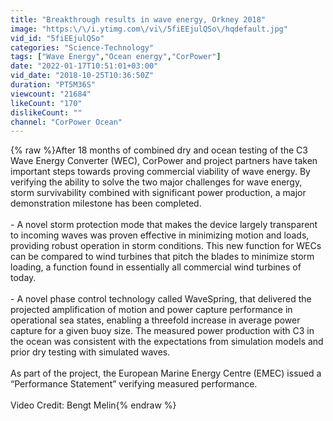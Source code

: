 ```yaml
---
title: "Breakthrough results in wave energy, Orkney 2018"
image: "https:\/\/i.ytimg.com\/vi\/5fiEEjulQSo\/hqdefault.jpg"
vid_id: "5fiEEjulQSo"
categories: "Science-Technology"
tags: ["Wave Energy","Ocean energy","CorPower"]
date: "2022-01-17T10:51:01+03:00"
vid_date: "2018-10-25T10:36:50Z"
duration: "PT5M36S"
viewcount: "21684"
likeCount: "170"
dislikeCount: ""
channel: "CorPower Ocean"
---
```

{% raw %}After 18 months of combined dry and ocean testing of the C3 Wave Energy Converter (WEC), CorPower and project partners have taken important steps towards proving commercial viability of wave energy. By verifying the ability to solve the two major challenges for wave energy, storm survivability combined with significant power production, a major demonstration milestone has been completed. <br /><br />- A novel storm protection mode that makes the device largely transparent to incoming waves was proven effective in minimizing motion and loads, providing robust operation in storm conditions. This new function for WECs can be compared to wind turbines that pitch the blades to minimize storm loading, a function found in essentially all commercial wind turbines of today.   <br /><br />- A novel phase control technology called WaveSpring, that delivered the projected amplification of motion and power capture performance in operational sea states, enabling a threefold increase in average power capture for a given buoy size. The measured power production with C3 in the ocean was consistent with the expectations from simulation models and prior dry testing with simulated waves. <br /><br />As part of the project, the European Marine Energy Centre (EMEC) issued a “Performance Statement” verifying measured performance.<br /><br />Video Credit: Bengt Melin{% endraw %}
